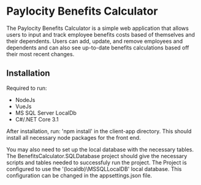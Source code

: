 # Paylocity Benefits Calculator

The Paylocity Benefits Calculator is a simple web application that allows users to input and track employee benefits costs based of themselves and their dependents. Users can add, update, and remove employees and dependents and can also see up-to-date benefits calculations based off their most recent changes.

## Installation

Required to run:
  - NodeJs
  - VueJs
  - MS SQL Server LocalDb
  - C#/.NET Core 3.1

After installation, run:
  'npm install'
in the client-app directory. This should install all necessary node packages for the front end.

You may also need to set up the local database with the necessary tables. The BenefitsCalculator.SQLDatabase project should give the necessary scripts and tables needed to successfuly run the project. The Project is configured to use the '(localdb)\MSSQLLocalDB' local database. This configuration can be changed in the appsettings.json file.

